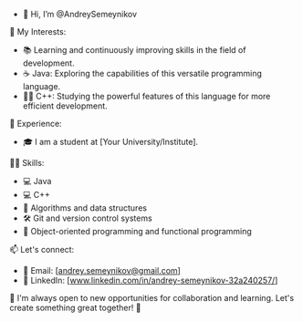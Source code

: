 - 👋 Hi, I’m @AndreySemeynikov
  
🚀 My Interests:
- 📚 Learning and continuously improving skills in the field of development.
- ☕ Java: Exploring the capabilities of this versatile programming language.
- 🧑‍💻 C++: Studying the powerful features of this language for more efficient development.

💼 Experience:
- 🎓 I am a student at [Your University/Institute].

🤹‍♂️ Skills:
- 💻 Java
- 💻 C++
- 🧠 Algorithms and data structures
- 🛠 Git and version control systems
- 🚀 Object-oriented programming and functional programming

📫 Let's connect:
- 📧 Email: [andrey.semeynikov@gmail.com]
- 💼 LinkedIn: [www.linkedin.com/in/andrey-semeynikov-32a240257/]

🌱 I'm always open to new opportunities for collaboration and learning. Let's create something great together! 🚀
